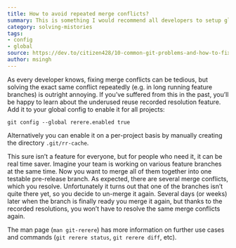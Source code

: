 ```yaml
---
title: How to avoid repeated merge conflicts?
summary: This is something I would recommend all developers to setup globally, you will love it and you won't even remeber it.
category: solving-mistories
tags:
- config
- global
source: https://dev.to/citizen428/10-common-git-problems-and-how-to-fix-them-234o#7-avoid-repeated-merge-conflicts
author: msingh
---
```

As every developer knows, fixing merge conflicts can be tedious, but solving the exact same conflict repeatedly (e.g. in long running feature branches) is outright annoying. If you’ve suffered from this in the past, you’ll be happy to learn about the underused reuse recorded resolution feature. Add it to your global config to enable it for all projects:

```shell
git config --global rerere.enabled true
```

Alternatively you can enable it on a per-project basis by manually creating the directory ```.git/rr-cache```.

This sure isn’t a feature for everyone, but for people who need it, it can be real time saver. Imagine your team is working on various feature branches at the same time. Now you want to merge all of them together into one testable pre-release branch. As expected, there are several merge conflicts, which you resolve. Unfortunately it turns out that one of the branches isn’t quite there yet, so you decide to un-merge it again. Several days (or weeks) later when the branch is finally ready you merge it again, but thanks to the recorded resolutions, you won’t have to resolve the same merge conflicts again.

The man page (```man git-rerere```) has more information on further use cases and commands (```git rerere status```, ```git rerere diff```, etc).

